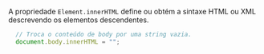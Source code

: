 A propriedade `Element.innerHTML` define ou obtém a sintaxe HTML ou XML descrevendo os elementos descendentes.

```javascript
  // Troca o conteúdo de body por uma string vazia.
  document.body.innerHTML = "";  
```